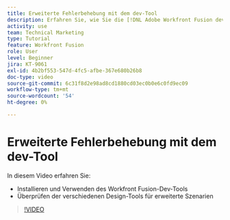 ```yaml
---
title: Erweiterte Fehlerbehebung mit dem dev-Tool
description: Erfahren Sie, wie Sie die [!DNL Adobe Workfront Fusion dev tool]und überprüfen Sie die verschiedenen erweiterten Design-Tools für Szenarien.
activity: use
team: Technical Marketing
type: Tutorial
feature: Workfront Fusion
role: User
level: Beginner
jira: KT-9061
exl-id: 4b2bf553-547d-4fc5-afbe-367e680b26b8
doc-type: video
source-git-commit: 6c31f8d2e98ad8cd1880cd03ec0b0e6c0fd9ec09
workflow-type: tm+mt
source-wordcount: '54'
ht-degree: 0%

---
```


# Erweiterte Fehlerbehebung mit dem dev-Tool

In diesem Video erfahren Sie:

* Installieren und Verwenden des Workfront Fusion-Dev-Tools
* Überprüfen der verschiedenen Design-Tools für erweiterte Szenarien

>[!VIDEO](https://video.tv.adobe.com/v/335302/?quality=12&learn=on)
